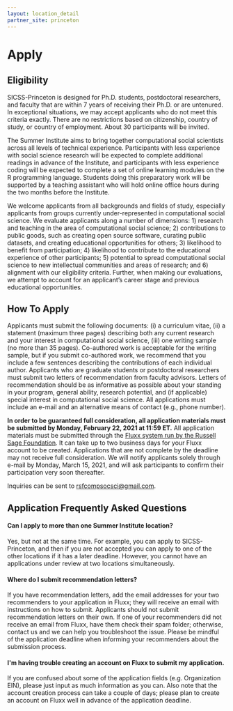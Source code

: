 ```yaml
---
layout: location_detail
partner_site: princeton
---
```


# Apply

## Eligibility

SICSS-Princeton is designed for Ph.D. students, postdoctoral researchers, and faculty that are within 7 years of receiving their Ph.D. or are untenured. In exceptional situations, we may accept applicants who do not meet this criteria exactly. There are no restrictions based on citizenship, country of study, or country of employment. About 30 participants will be invited.

The Summer Institute aims to bring together computational social scientists across all levels of technical experience. Participants with less experience with social science research will be expected to complete additional readings in advance of the Institute, and participants with less experience coding will be expected to complete a set of online learning modules on the R programming language. Students doing this preparatory work will be supported by a teaching assistant who will hold online office hours during the two months before the Institute.

We welcome applicants from all backgrounds and fields of study, especially applicants from groups currently under-represented in computational social science. We evaluate applicants along a number of dimensions: 1) research and teaching in the area of computational social science; 2) contributions to public goods, such as creating open source software, curating public datasets, and creating educational opportunities for others; 3) likelihood to benefit from participation; 4) likelihood to contribute to the educational experience of other participants; 5) potential to spread computational social science to new intellectual communities and areas of research; and 6) alignment with our eligibility criteria. Further, when making our evaluations, we attempt to account for an applicant’s career stage and previous educational opportunities.

## How To Apply

Applicants must submit the following documents: (i) a curriculum vitae, (ii) a statement (maximum three pages) describing both any current research and your interest in computational social science, (iii) one writing sample (no more than 35 pages). Co-authored work is acceptable for the writing sample, but if you submit co-authored work, we recommend that you include a few sentences describing the contributions of each individual author. Applicants who are graduate students or postdoctoral researchers must submit two letters of recommendation from faculty advisors. Letters of recommendation should be as informative as possible about your standing in your program, general ability, research potential, and (if applicable) special interest in computational social science. All applications must include an e-mail and an alternative means of contact (e.g., phone number).

**In order to be guaranteed full consideration, all application materials must be submitted by Monday, February 22, 2021 at 11:59 ET.** All application materials must be submitted through the [Fluxx system run by the Russell Sage Foundation](https://rsf.fluxx.io/user_sessions/new). It can take up to two business days for your Fluxx account to be created. Applications that are not complete by the deadline may not receive full consideration. We will notify applicants solely through e-mail by Monday, March 15, 2021, and will ask participants to confirm their participation very soon thereafter.

Inquiries can be sent to rsfcompsocsci@gmail.com.

## Application Frequently Asked Questions

#### Can I apply to more than one Summer Institute location?

Yes, but not at the same time. For example, you can apply to SICSS-Princeton, and then if you are not accepted you can apply to one of the other locations if it has a later deadline. However, you cannot have an applications under review at two locations simultaneously.

#### Where do I submit recommendation letters?

If you have recommendation letters, add the email addresses for your two recommenders to your application in Fluxx; they will receive an email with instructions on how to submit. Applicants should not submit recommendation letters on their own. If one of your recommenders did not receive an email from Fluxx, have them check their spam folder; otherwise, contact us and we can help you troubleshoot the issue. Please be mindful of the application deadline when informing your recommenders about the submission process.

#### I'm having trouble creating an account on Fluxx to submit my application.

If you are confused about some of the application fields (e.g. Organization EIN), please just input as much information as you can. Also note that the account creation process can take a couple of days; please plan to create an account on Fluxx well in advance of the application deadline.
